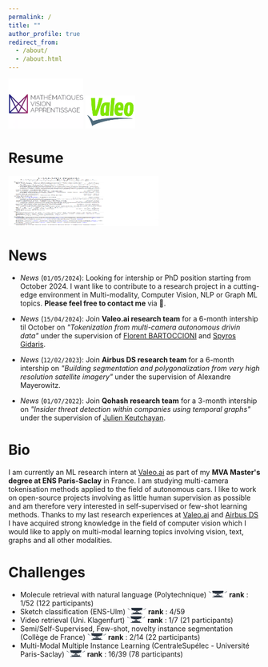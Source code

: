```yaml
---
permalink: /
title: ""
author_profile: true
redirect_from: 
  - /about/
  - /about.html
---
```



<img src="/images/mva_logo.png" alt="MVA" width="150" height="100" /> <img src="/images/valeo_logo.png" alt="Valeo.ai" width="100" height="66" />


Resume
======

<a href="/files/Resume_callard_baptiste.pdf" target="_blank"><img src="/images/resume.png" alt="Resume" width="300" height="100" /></a>


News
======

- *News* (`01/05/2024`): Looking for intership or PhD position starting from October 2024. I want like to contribute to a research project in a cutting-edge environment in Multi-modality, Computer Vision, NLP or Graph ML topics. **Please feel free to contact me** via 📩.

- *News* (`15/04/2024`): Join **Valeo.ai research team** for a 6-month intership til October on *"Tokenization from multi-camera autonomous drivin data"* under the supervision of [Florent BARTOCCIONI](https://scholar.google.com/citations?user=SemxkMwAAAAJ&hl=fr) and [Spyros Gidaris](https://scholar.google.fr/citations?user=7atfg7EAAAAJ&hl=en).

- *News* (`12/02/2023`): Join **Airbus DS research team** for a 6-month intership on *"Building segmentation and polygonalization from very high resolution satellite imagery"* under the supervision of Alexandre Mayerowitz.

- *News* (`01/07/2022`): Join **Qohash research team** for a 3-month intership on *"Insider threat detection within companies using temporal graphs"* under the supervision of [Julien Keutchayan](https://dblp.org/pid/202/2872.html).

Bio
======

I am currently an ML research intern at [Valeo.ai](https://valeoai.github.io/blog/) as part of my **MVA Master's degree at ENS Paris-Saclay** in France. I am studying multi-camera tokenisation methods applied to the field of autonomous cars. I like to work on open-source projects involving as little human supervision as possible and am therefore very interested in self-supervised or few-shot learning methods. Thanks to my last research experiences at [Valeo.ai](https://valeoai.github.io/blog/) and [Airbus DS](https://www.airbus.com/fr/space/space-made-in-france-by-airbus) I have acquired strong knowledge in the field of computer vision which I would like to apply on multi-modal learning topics involving vision, text, graphs and all other modalities.


Challenges
======
- Molecule retrieval with natural language (Polytechnique) 
[<img src="/images/cup.jpg" alt="cup" width="37.5" height="12.5" />](/portfolio/portfolio-2/) **rank** : 1/52 (122 participants)
- Sketch classification (ENS-Ulm) 
[<img src="/images/cup.jpg" alt="cup" width="37.5" height="12.5" />](/portfolio/portfolio-5/) **rank** : 4/59
- Video retrieval (Uni. Klagenfurt) 
[<img src="/images/cup.jpg" alt="cup" width="37.5" height="12.5" />](https://github.com/b-ptiste/video-search) **rank** : 1/7 (21 participants)
- Semi/Self-Supervised, Few-shot, novelty instance segmentation (Collège de France) 
[<img src="/images/cup.jpg" alt="cup" width="37.5" height="12.5" />](/portfolio/portfolio-3/) **rank** : 2/14 (22 participants)
- Multi-Modal Multiple Instance Learning (CentraleSupélec - Université Paris-Saclay) 
[<img src="/images/cup.jpg" alt="cup" width="37.5" height="12.5" />](/portfolio/portfolio-1/) **rank** : 16/39 (78 participants) 